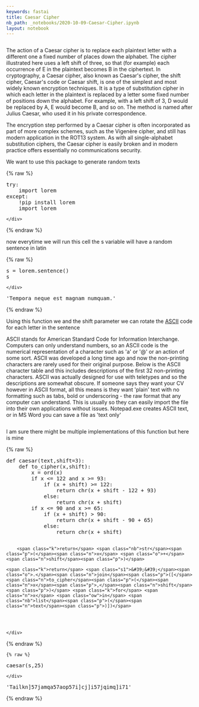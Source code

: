 ```yaml
---
keywords: fastai
title: Caesar Cipher
nb_path: _notebooks/2020-10-09-Caesar-Cipher.ipynb
layout: notebook
---
```


<!--
#################################################
### THIS FILE WAS AUTOGENERATED! DO NOT EDIT! ###
#################################################
# file to edit: _notebooks/2020-10-09-Caesar-Cipher.ipynb
-->

<div class="container" id="notebook-container">
        
<div class="cell border-box-sizing text_cell rendered"><div class="inner_cell">
<div class="text_cell_render border-box-sizing rendered_html">
<p><img src="https://encrypted-tbn0.gstatic.com/images?q=tbn%3AANd9GcSvjBxcpDzMz496i1cvrCapLVZ4BYOiHzXbnw&amp;usqp=CAU" alt=""></p>
<p>The action of a Caesar cipher is to replace each plaintext letter with a different one a fixed number of places down the alphabet. The cipher illustrated here uses a left shift of three, so that (for example) each occurrence of E in the plaintext becomes B in the ciphertext.
In cryptography, a Caesar cipher, also known as Caesar's cipher, the shift cipher, Caesar's code or Caesar shift, is one of the simplest and most widely known encryption techniques. It is a type of substitution cipher in which each letter in the plaintext is replaced by a letter some fixed number of positions down the alphabet. For example, with a left shift of 3, D would be replaced by A, E would become B, and so on. The method is named after Julius Caesar, who used it in his private correspondence.</p>
<p>The encryption step performed by a Caesar cipher is often incorporated as part of more complex schemes, such as the Vigenère cipher, and still has modern application in the ROT13 system. As with all single-alphabet substitution ciphers, the Caesar cipher is easily broken and in modern practice offers essentially no communications security.</p>

</div>
</div>
</div>
<div class="cell border-box-sizing text_cell rendered"><div class="inner_cell">
<div class="text_cell_render border-box-sizing rendered_html">
<p>We want to use this package to generate random texts</p>

</div>
</div>
</div>
    {% raw %}
    
<div class="cell border-box-sizing code_cell rendered">
<div class="input">

<div class="inner_cell">
    <div class="input_area">
<div class=" highlight hl-ipython3"><pre><span></span><span class="k">try</span><span class="p">:</span>
    <span class="kn">import</span> <span class="nn">lorem</span>
<span class="k">except</span><span class="p">:</span>
    <span class="o">!</span>pip install lorem
    <span class="kn">import</span> <span class="nn">lorem</span>
</pre></div>

    </div>
</div>
</div>

</div>
    {% endraw %}

<div class="cell border-box-sizing text_cell rendered"><div class="inner_cell">
<div class="text_cell_render border-box-sizing rendered_html">
<p>now everytime we will run this cell the s variable will have a random sentence in latin</p>

</div>
</div>
</div>
    {% raw %}
    
<div class="cell border-box-sizing code_cell rendered">
<div class="input">

<div class="inner_cell">
    <div class="input_area">
<div class=" highlight hl-ipython3"><pre><span></span><span class="n">s</span> <span class="o">=</span> <span class="n">lorem</span><span class="o">.</span><span class="n">sentence</span><span class="p">()</span>
<span class="n">s</span>
</pre></div>

    </div>
</div>
</div>

<div class="output_wrapper">
<div class="output">

<div class="output_area">



<div class="output_text output_subarea output_execute_result">
<pre>&#39;Tempora neque est magnam numquam.&#39;</pre>
</div>

</div>

</div>
</div>

</div>
    {% endraw %}

<div class="cell border-box-sizing text_cell rendered"><div class="inner_cell">
<div class="text_cell_render border-box-sizing rendered_html">
<p>Using this function we and the shift parameter we can rotate the <a href="">ASCII</a> code for each letter in the sentence</p>
<p>ASCII stands for American Standard Code for Information Interchange. Computers can only understand numbers, so an ASCII code is the numerical representation of a character such as 'a' or '@' or an action of some sort. ASCII was developed a long time ago and now the non-printing characters are rarely used for their original purpose. Below is the ASCII character table and this includes descriptions of the first 32 non-printing characters. ASCII was actually designed for use with teletypes and so the descriptions are somewhat obscure. If someone says they want your CV however in ASCII format, all this means is they want 'plain' text with no formatting such as tabs, bold or underscoring - the raw format that any computer can understand. This is usually so they can easily import the file into their own applications without issues. Notepad.exe creates ASCII text, or in MS Word you can save a file as 'text only'</p>

</div>
</div>
</div>
<div class="cell border-box-sizing text_cell rendered"><div class="inner_cell">
<div class="text_cell_render border-box-sizing rendered_html">
<p><img src="http://www.asciitable.com/index/asciifull.gif" alt=""></p>

</div>
</div>
</div>
<div class="cell border-box-sizing text_cell rendered"><div class="inner_cell">
<div class="text_cell_render border-box-sizing rendered_html">
<p>I am sure there might be multiple implementations of this function but here is mine</p>

</div>
</div>
</div>
    {% raw %}
    
<div class="cell border-box-sizing code_cell rendered">
<div class="input">

<div class="inner_cell">
    <div class="input_area">
<div class=" highlight hl-ipython3"><pre><span></span><span class="k">def</span> <span class="nf">caesar</span><span class="p">(</span><span class="n">text</span><span class="p">,</span><span class="n">shift</span><span class="o">=</span><span class="mi">3</span><span class="p">):</span>
    <span class="k">def</span> <span class="nf">to_cipher</span><span class="p">(</span><span class="n">x</span><span class="p">,</span><span class="n">shift</span><span class="p">):</span>
        <span class="n">x</span> <span class="o">=</span> <span class="nb">ord</span><span class="p">(</span><span class="n">x</span><span class="p">)</span>
        <span class="k">if</span> <span class="n">x</span> <span class="o">&lt;=</span> <span class="mi">122</span> <span class="ow">and</span> <span class="n">x</span> <span class="o">&gt;=</span> <span class="mi">93</span><span class="p">:</span>
            <span class="k">if</span> <span class="p">(</span><span class="n">x</span> <span class="o">+</span> <span class="n">shift</span><span class="p">)</span> <span class="o">&gt;=</span> <span class="mi">122</span><span class="p">:</span>
                <span class="k">return</span> <span class="nb">chr</span><span class="p">(</span><span class="n">x</span> <span class="o">+</span> <span class="n">shift</span> <span class="o">-</span> <span class="mi">122</span> <span class="o">+</span> <span class="mi">93</span><span class="p">)</span>
            <span class="k">else</span><span class="p">:</span>
                <span class="k">return</span> <span class="nb">chr</span><span class="p">(</span><span class="n">x</span> <span class="o">+</span> <span class="n">shift</span><span class="p">)</span>
        <span class="k">if</span> <span class="n">x</span> <span class="o">&lt;=</span> <span class="mi">90</span> <span class="ow">and</span> <span class="n">x</span> <span class="o">&gt;=</span> <span class="mi">65</span><span class="p">:</span>
            <span class="k">if</span> <span class="p">(</span><span class="n">x</span> <span class="o">+</span> <span class="n">shift</span><span class="p">)</span> <span class="o">&gt;</span> <span class="mi">90</span><span class="p">:</span>
                <span class="k">return</span> <span class="nb">chr</span><span class="p">(</span><span class="n">x</span> <span class="o">+</span> <span class="n">shift</span> <span class="o">-</span> <span class="mi">90</span> <span class="o">+</span> <span class="mi">65</span><span class="p">)</span>
            <span class="k">else</span><span class="p">:</span>
                <span class="k">return</span> <span class="nb">chr</span><span class="p">(</span><span class="n">x</span> <span class="o">+</span> <span class="n">shift</span><span class="p">)</span>
        
        <span class="k">return</span> <span class="nb">str</span><span class="p">(</span><span class="n">x</span> <span class="o">+</span> <span class="n">shift</span><span class="p">)</span>

    <span class="k">return</span> <span class="s1">&#39;&#39;</span><span class="o">.</span><span class="n">join</span><span class="p">([</span> <span class="n">to_cipher</span><span class="p">(</span><span class="n">x</span><span class="p">,</span><span class="n">shift</span><span class="p">)</span> <span class="k">for</span> <span class="n">x</span> <span class="ow">in</span> <span class="nb">list</span><span class="p">(</span><span class="n">text</span><span class="p">)])</span>
</pre></div>

    </div>
</div>
</div>

</div>
    {% endraw %}

    {% raw %}
    
<div class="cell border-box-sizing code_cell rendered">
<div class="input">

<div class="inner_cell">
    <div class="input_area">
<div class=" highlight hl-ipython3"><pre><span></span><span class="n">caesar</span><span class="p">(</span><span class="n">s</span><span class="p">,</span><span class="mi">25</span><span class="p">)</span>
</pre></div>

    </div>
</div>
</div>

<div class="output_wrapper">
<div class="output">

<div class="output_area">



<div class="output_text output_subarea output_execute_result">
<pre>&#39;Tailkn]57jamqa57aop57i]cj]i57jqimq]i71&#39;</pre>
</div>

</div>

</div>
</div>

</div>
    {% endraw %}

</div>
 

